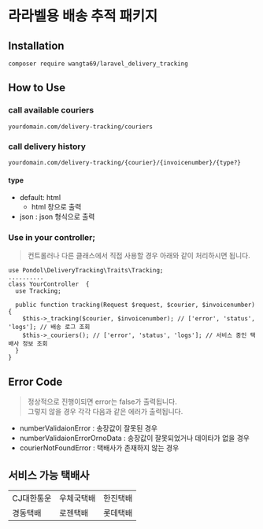 # 라라벨용 배송 추적 패키지

## Installation
```
composer require wangta69/laravel_delivery_tracking
```

## How to Use
### call available couriers
```
yourdomain.com/delivery-tracking/couriers
```

### call delivery history
```
yourdomain.com/delivery-tracking/{courier}/{invoicenumber}/{type?}
```
#### type
- default: html
  - html 창으로 출력
- json : json 형식으로 출력

### Use in your controller;
> 컨트롤러나 다른 클래스에서 직접 사용할 경우 아래와 같이 처리하시면 됩니다.
```
use Pondol\DeliveryTracking\Traits\Tracking;
..........
class YourController  {
  use Tracking;

  public function tracking(Request $request, $courier, $invoicenumber) {
    $this->_tracking($courier, $invoicenumber); // ['error', 'status', 'logs']; // 배송 로그 조회
    $this->_couriers(); // ['error', 'status', 'logs']; // 서비스 중인 택배사 정보 조회
  }
}
```
## Error Code
> 정상적으로 진행이되면 error는 false가 출력됩니다. <br>
> 그렇지 않을 경우 각각 다음과 같은 에러가 출력됩니다.
- numberValidaionError : 송장값이 잘못된 경우
- numberValidaionErrorOrnoData : 송장값이 잘못되었거나 데이타가 없을 경우
- courierNotFoundError : 택배사가 존재하지 않는 경우
 
## 서비스 가능 택배사
<table>
  <tr>
    <td>
      CJ대한통운
    </td>
    <td>
      우체국택배
    </td>
    <td>
      한진택배
    </td>
  </tr>
   <tr>
    <td>
      경동택배
    </td>
    <td>
      로젠택배
    </td>
    <td>
      롯데택배
    </td>
  </tr>
<table>
